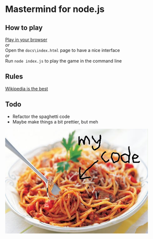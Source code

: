 # Mastermind for node.js

## How to play

[Play in your browser](https://ninivert.github.io/mastermind/)\
_or_\
Open the `docs\index.html` page to have a nice interface\
_or_\
Run `node index.js` to play the game in the command line

## Rules

[Wikipedia is the best](https://en.wikipedia.org/wiki/Mastermind_(board_game))

## Todo

- Refactor the spaghetti code
- Maybe make things a bit prettier, but meh

![My code](mycode.jpg)
